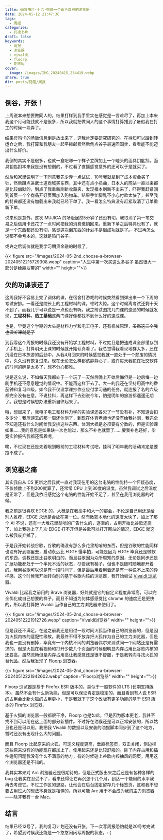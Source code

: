 ```yaml
---
title: 码凌书片·十六·挑选一个适合自己的浏览器
date: 2024-05-12 21:47:36
tags:
  - 周报
categories:
  - 码凌书片
draft: false
keywords:
  - 周报
  - 浏览器
  - vivaldi
  - floorp
  - 期末周
cover:
  image: /images/IMG_20240415_234419.webp
share: true
dir: posts/随笔/周报
---
```


## 倒谷，开张！

上周说本来想要做同人的，结果打样到我手里实在感觉是一言难尽了，再加上本来我这个月可能钱就不是很多，所以我就把做同人的这个事情打算推到了暑假我在打工的时候一块弄了。

结果母鸡卡的场贩信息倒是放出来了，这我肯定要研究研究的。在得知可以蹭到转运仓之后，我打算和我朋友一起平摊邮费然后倒点谷子最速回国卖，看看能不能迈出什么好价。

我倒的其实不是很多，也就一盒吧唧一个祥子立牌加上一个睦头的面具钥匙扣。面具钥匙扣本来我是没有想倒的，不过看了直播感觉意外的还可以于是就买了。

然后和家里说明了一下同意我先少弄一点试试，10号我就拿到了成本资金买了钞，然后蹲点进武士道商城买东西。其中还有点小插曲，日本人的网站一直以来都是比较幽默的，到点了我重新刷新收藏夹，发现根本刷新不出来了，吓得我赶紧回到首页一个个商品开好页面加入购物车。结果手忙脚乱不小心付款太快了，甚至我的特典都还没有加载出来我就已经下单了。我一看怎么特典没有赶紧取消了订单重新下单。

说来也是意外，这次 MUJICA 的场贩居然5分钟了还没有切。我取消了第一笔交易之后信用卡还花了一点时间把我的消费撤销回来。重新下单之后特典也有了，就是一个东西都还没有切，~~感觉这次倒东西的计划不是很成功就是了。~~ 不过再怎么说都不会亏本的，这就是热门谷子。

或许之后调价就是我学习期货金融的时候了。

{{< figure src="/images/2024-05-2nd_choose-a-browser-20240512215729308.webp" caption="人生中第一次买这么多谷子 虽然很大一部分是给朋友带的" width="" height="">}}

## 欠的功课该还了

这周我好不容易上完了调休的课，在宿舍打游戏的时候突然看到弹出来一个下周的考试安排。一看还是院长上的工程材料的课，顿时大惊。这个时候离考试还剩十天不到了，而我几乎可以说是一点也没有听。我之前试图找几门课的速通的时候就发现，**工程材料、热工基础**这两门课好像都找不到什么好的速成课。

也是，毕竟这个学期的大头是材料力学和电工电子，还有机械原理，~~虽然这三个我也没听课就是了~~ 

到我写这个周报的时候我还没有开始学工程材料，不过姑且是把速成课全部缓存到了手机上，打算明天上课的时候就开始认真看了。我总觉得我看现地群太多，还在沉浸在日本旅游的后劲中，从我4月回来的时候感觉我就一直处于一个颓废的情况中，久久没有恢复过来。现在无论怎么样都该静静心了，或许每天我花在社交软件的时间的确是太多了，想不分心都难。

说是这么说，不如每天我都处于一个玩了一天然后晚上开始后悔但是一边后悔一边刷手机还不愿意睡觉的情况中。不能再这样下去了。大一的我还在坚持用高中的番茄钟和复习四级，如今我不仅没学课抄作业应付学习通的任务，就连报了名的六级都完全没有在意。不说挂科，再这样下去别说今年，怕是明年的旅游都遥遥无期了。我想是时候想办法重新自律起来了。

哦，想起来了，我电子电工和材料力学的实验课还各欠了一节没有补，不知道会扣多少分；我旅游去的那一周还体测了，到现在体育老师也还没有给我补测，我完全不知道还有什么时间给我安排这些东西。体测大抵是必须要有分数的，但是实验课如果……我的意思是如果缺一次也能过，那么不补也就罢了……要我补也还好，毕竟实验报告我都还留着呢。

唉，不过现在还是先着眼到眼前的工程材料考试吧，挂科了明年我的活动肯定是要跑不成了。

## 浏览器之痛

其实我自从 CS 更新之后我就一直对我现在用的这台电脑的性能持一个怀疑态度，不仅帧数上不到200就算了，还常常 CPU 上到80度的温度。虽然我调试之后温度是正常了，但是我依旧感觉这个电脑的性能开始不足了，甚至在我用浏览器的时候。

我之前是很喜欢 EDGE 的，大概是在我高中和大一的那会，不论是自己用还是给别人推荐，EDGE 永远是会放在第一位。然而微软本地化的速度太快了，加上了那个 AI 不说，还有一大堆花里胡哨的广告什么的，逐渐的，占用开始比谷歌还高了，加上我碰上了几次 EDGE 打不开但是谷歌可以打开网站的情况，EDGE 就这么被我废弃掉了。

于是我开始转战谷歌，谷歌的确没有那么多花里胡哨的东西，但是谷歌的性能同样也没有好到哪里去，启动永远比 EDGE 慢半拍，可能是因为 EDGE 毕竟还是微软的东西，调教还是比谷歌明白的。而且谷歌因为众所周知的原因，无论是同步还是扩展功能都处于一个半死不活的状态，尽管我有梯子，但也不是随时随地都开着的。我用谷歌可以说是有一段时间了，但是最后用着用着还是有一种说不上来的异样感，这个时候我开始转向别的基于谷歌内核的浏览器，我开始尝试 [Vivaldi 浏览器](https://vivaldi.com)。

Vivaldi 比起我之前用的 Brave 浏览器，好处就是它的自定义程度非常高，可以完全优化成自己想要的样子，而且不知道为何体感感觉比 chrome 的速度还是更快的，所以我打算把 Vivaldi 当作自己的主力浏览器来使用了。

{{< figure src="/images/2024-05-2nd_choose-a-browser-20240512221912726.webp" caption="Vivaldi浏览器" width="" height="">}}

但是我还不满足，在这之前我还是用过一段时间火狐当作自己的浏览器的，但是因为火狐内核的适配性缘故，我最终不得不放弃把火狐作为自己的主力浏览器，但是我也一直没有删掉，毕竟有一个内核不同的浏览器偶尔来测试同一个网站还是有需求的。但是火狐在看视频和打开少数几个页面的时候很明显内存占用比谷歌内核的还要高，虽然流畅但是内存占用高让我感觉还是很不舒服，于是我转向寻找火狐的替代品，然后我发现了 [Floorp 浏览器](https://floorp.app/en/)。

{{< figure src="/images/2024-05-2nd_choose-a-browser-20240512221942602.webp" caption="Floorp浏览器" width="" height="">}}

Floorp 浏览器是基于 Firefox ESR 版本的，类似于一般软件的 LTS (长期支持版本)，虽然不会有什么新功能，但是可以保证肯定是稳定的，而且看到有人说 ESR 的占用会比新火狐的占用更小，于是我就下了这个改版有更多功能的基于 ESR 版本的 Firefox 浏览器。

基于火狐的浏览器一般都很干净，Floorp 也是如此。但是因为版本更老，我甚至找不到可以用在这上面的部分新插件。不过好在油猴还是可以正常安装的，所以姑且也还是可以用。我把我 Vivaldi 的数据以及安装的油猴脚本同步到了这个地方，暂时还没有出现什么大的问题。

而且 Floorp 比起原来的火狐，可定义程度更高，垂直标签页，双击关闭，侧边栏这些原来没有的功能现在都加上了，使用起来还是比较舒服的。除了内存占用和插件适配问题我没有什么不满意的地方，有的时候碰上谷歌内核抽风的网页，用用这个浏览器还是不错的。

我其实本来对 Arc 浏览器还是很期待的，但是正式版出来之后还是有各种各样的 bug 让我实在忍受不了，看来还得让它再沉淀个几个月，到达一个能用的水平我再去考虑它。不过工作区的思路，让他会在后台固定留存几个标签页，这和我不想要占用过大的想法本身就是相悖的，所以可能 Arc 用于不会成为我的主力浏览器——除非我有一台 Mac。

## 结言

结果已经12号了，我的复习计划还没有开张。下一次写周报恐怕就是20号考完试了，希望到时候我还能是一个悠悠闲闲写周报的状态。: (